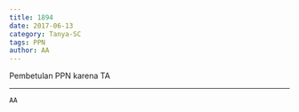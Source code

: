 ```yaml
---
title: 1894
date: 2017-06-13
category: Tanya-SC
tags: PPN
author: AA
---
```


Pembetulan PPN karena TA

---



`AA`
